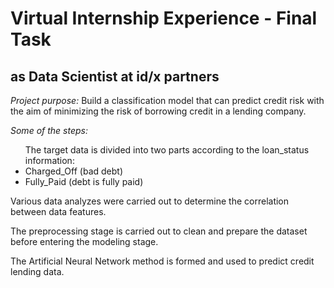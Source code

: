 # Virtual Internship Experience - Final Task
## as Data Scientist at id/x partners
*Project purpose:* Build a classification model that can predict credit risk with the aim of minimizing the risk of borrowing credit in a lending company.

*Some of the steps:*
<br>
<ul>
  The target data is divided into two parts according to the loan_status information:
  <li>Charged_Off (bad debt)</li>
  <li>Fully_Paid (debt is fully paid)</li>
</ul>

Various data analyzes were carried out to determine the correlation between data features.

The preprocessing stage is carried out to clean and prepare the dataset before entering the modeling stage.

The Artificial Neural Network method is formed and used to predict credit lending data.

